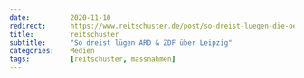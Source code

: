 ```yaml
---
date:          2020-11-10
redirect:      https://www.reitschuster.de/post/so-dreist-luegen-die-oeffentliche-rechtlichen-ueber-leipzig/
title:         reitschuster
subtitle:      "So dreist lügen ARD & ZDF über Leipzig"
categories:    Medien
tags:          [reitschuster, massnahmen]
---
```

